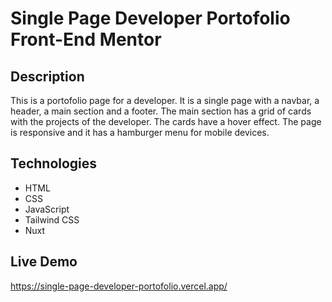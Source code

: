 # Single Page Developer Portofolio Front-End Mentor

## Description

This is a portofolio page for a developer. It is a single page with a navbar, a header, a main section and a footer. The main section has a grid of cards with the projects of the developer. The cards have a hover effect. The page is responsive and it has a hamburger menu for mobile devices.

## Technologies

- HTML
- CSS
- JavaScript
- Tailwind CSS
- Nuxt

## Live Demo

https://single-page-developer-portofolio.vercel.app/
